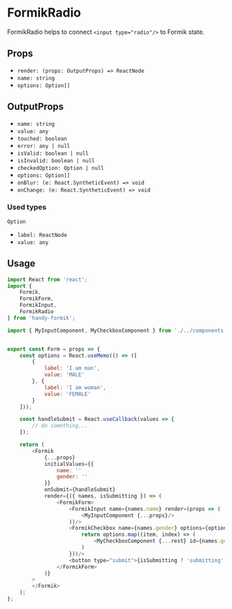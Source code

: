 # FormikRadio

FormikRadio helps to connect `<input type="radio"/>` to Formik state.

## Props

* `render: (props: OutputProps) => ReactNode`
* `name: string`
* `options: Option[]`

## OutputProps

* `name: string`
* `value: any`
* `touched: boolean`
* `error: any | null`
* `isValid: boolean | null`
* `isInvalid: boolean | null`
* `checkedOption: Option | null`
* `options: Option[]`
* `onBlur: (e: React.SyntheticEvent) => void`
* `onChange: (e: React.SyntheticEvent) => void`

### Used types

`Option`
* `label: ReactNode`
* `value: any`


## Usage

```js
import React from 'react';
import {
    Formik,
    FormikForm,
    FormikInput,
    FormikRadio
} from 'handy-formik';

import { MyInputComponent, MyCheckboxComponent } from './../components';


export const Form = props => {
    const options = React.useMemo(() => ([
        {
            label: 'I am man',
            value: 'MALE'
        }, {
            label: 'I am woman',
            value: 'FEMALE'
        }
    ]));

    const handleSubmit = React.useCallback(values => {
        // do something...
    });

    return (
        <Formik
            {...props}
            initialValues={{
                name: ''
                gender: ''
            }}
            onSubmit={handleSubmit}
            render={({ names, isSubmitting }) => (
                <FormikForm>
                    <FormikInput name={names.name} render=(props => (
                        <MyInputComponent {...props}/>
                    ))/>
                    <FormikCheckbox name={names.gender} options={options} render=({ value, options, ...rest } => {
                        return options.map((item, index) => (
                            <MyCheckboxComponent {...rest} id={names.gender} checked={item.value === value}/>
                        )
                    }))/>
                    <button type="submit">{isSubmitting ? 'submitting' : 'submit'}</button>
                </FormikForm>
            )}
        >
        </Formik>
    );
};
```
